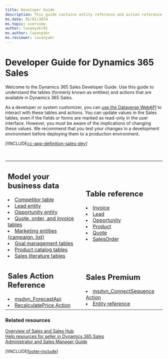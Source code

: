 ```yaml
---
title: Developer Guide
description: This guide contains entity reference and action reference information that developers need to know while developing for Dynamics 365 Sales.
ms.date: 05/01/2024
ms.topic: overview
author: lavanyakr01
ms.author: lavanyakr
ms.reviewer: lavanyakr
---
```


# Developer Guide for Dynamics 365 Sales 

Welcome to the Dynamics 365 Sales Developer Guide. Use this guide to understand the tables (formerly known as entities) and actions that are available in Dynamics 365 Sales. 

As a developer or system customizer, you can [use the Dataverse WebAPI](/powerapps/developer/common-data-service/webapi/overview) to interact with these tables and actions. You can update values in the Sales tables, even if the fields or forms are marked as read-only in the user interface. However, you must be aware of the implications of changing these values. We recommend that you test your changes in a development environment before deploying them to a production environment.


[!INCLUDE[cc-app-definition-sales-dev](../../includes/cc-app-definition-sales-dev.md)]

<br />
<table>
<tr>

<td>
<h2>Model your business data</h2>
<li><a href="../developer/competitor-entity.md" data-raw-source="[Competitor entity](../developer/competitor-entity.md)">Competitor table</a></li>
<li><a href="../developer/lead-entity.md" data-raw-source="[Lead entity](../developer/lead-entity.md)">Lead entity</a></li>
<li><a href="../developer/opportunity-entities.md" data-raw-source="[Opportunity entity](../developer/opportunity-entities.md)">Opportunity entity</a></li>
<li><a href="../developer/quote-order-invoice-entities.md" data-raw-source="[Quote, order, and invoice entities](../developer/quote-order-invoice-entities.md)">Quote, order, and invoice tables</a></li>
<li><a href="../developer/marketing-entities-campaign-list.md" data-raw-source="[Marketing entities (campaign, list)](../developer/marketing-entities-campaign-list.md)">Marketing entities (campaign, list)</a></li>
<li><a href="../developer/goal-management-entities.md" data-raw-source="[Goal management entities](../developer/goal-management-entities.md)">Goal management tables</a></li>
<li><a href="../developer/product-catalog-entities.md" data-raw-source="[Product catalog entities](../developer/product-catalog-entities.md)">Product catalog tables</a></li>
<li><a href="../developer/sales-literature-entities.md" data-raw-source="[Sales literature entities](../developer/sales-literature-entities.md)">Sales literature tables</a></li>
</td>

<td>
<h2>Table reference</h2>

  <li><a href="../../developer/reference/entities/invoice.md" data-raw-source="[Invoice](../../developer/reference/entities/invoice.md)">Invoice</a></li>
  <li><a href="../../developer/reference/entities/lead.md" data-raw-source="[Lead](../../developer/reference/entities/lead.md)">Lead</a></li>
  <li><a href="../../developer/reference/entities/opportunity.md" data-raw-source="[Opportunity](../../developer/reference/entities/opportunity.md)">Opportunity</a></li>
  <li><a href="../../developer/reference/entities/product.md" data-raw-source="[Product](../../developer/reference/entities/product.md)">Product</a></li>
  <li><a href="../../developer/reference/entities/quote.md" data-raw-source="[Quote](../../developer/reference/entities/quote.md)">Quote</a></li>
  <li><a href="../../developer/reference/entities/salesorder.md" data-raw-source="[SalesOrder](../../developer/reference/entities/salesorder.md)">SalesOrder</a></li>

</td>
</tr>
<tr>
<td>
<h2>Sales Action Reference</h2>
  <li><a href="reference/custom-actions/msdyn_ForecastApi.md" data-raw-source="[msdyn_ForecastApi](reference/custom-actions/msdyn_ForecastApi.md)">msdyn_ForecastApi</a></li>
  <li><a href="reference/recalculateprice-action.md" data-raw-source="[RecalculatePrice Action](reference/recalculateprice-action.md)">RecalculatePrice Action</a></li>
</td>
<td>
<h2>Sales Premium</h2>
<li><a href="reference/custom-actions/msdyn-ConnectSequence-action.md" data-raw-source="[msdyn_ConnectSequence Action](reference/custom-actions/msdyn-ConnectSequence-action.md)">msdyn_ConnectSequence Action</a></li>
<li><a href="about-entity-reference.md" data-raw-source="[Entity reference](about-entity-reference.md)">Entity reference</a></li>

</td>
</tr>
</table>


### Related resources

[Overview of Sales and Sales Hub](../overview.md)<br />
[Help resources for seller in Dynamics 365 Sales](../user-guide.yml)  
[Administrator and Sales Manager Guide](../admin-guide.yml)<br />


[!INCLUDE[footer-include](../../includes/footer-banner.md)]
